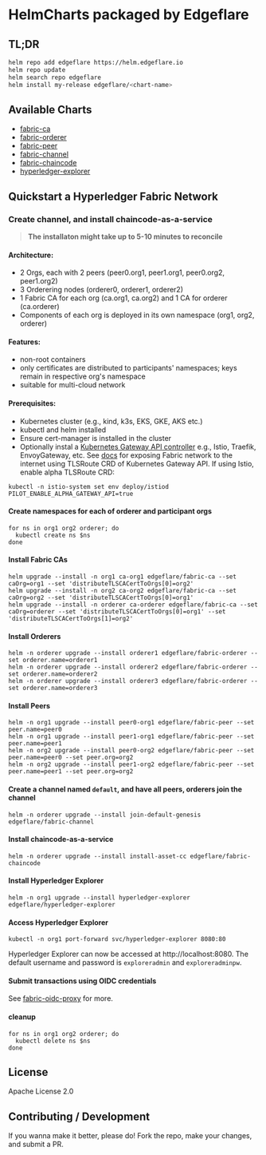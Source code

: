 # HelmCharts packaged by Edgeflare

## TL;DR

```sh
helm repo add edgeflare https://helm.edgeflare.io
helm repo update
helm search repo edgeflare
helm install my-release edgeflare/<chart-name>
```

## Available Charts
- [fabric-ca](./charts/fabric-ca/)
- [fabric-orderer](./charts/fabric-orderer/)
- [fabric-peer](./charts/fabric-peer/)
- [fabric-channel](./charts/fabric-channel/)
- [fabric-chaincode](./charts/fabric-chaincode/)
- [hyperledger-explorer](./charts/hyperledger-explorer/)

## Quickstart a Hyperledger Fabric Network
### Create channel, and install chaincode-as-a-service
> **The installaton might take up to 5-10 minutes to reconcile**


#### Architecture:
- 2 Orgs, each with 2 peers (peer0.org1, peer1.org1, peer0.org2, peer1.org2)
- 3 Orderering nodes (orderer0, orderer1, orderer2)
- 1 Fabric CA for each org (ca.org1, ca.org2) and 1 CA for orderer (ca.orderer)
- Components of each org is deployed in its own namespace (org1, org2, orderer)

#### Features:
- non-root containers
- only certificates are distributed to participants' namespaces; keys remain in respective org's namespace
- suitable for multi-cloud network

#### Prerequisites:
- Kubernetes cluster (e.g., kind, k3s, EKS, GKE, AKS etc.)
- kubectl and helm installed
- Ensure cert-manager is installed in the cluster
- Optionally instal a [Kubernetes Gateway API controller](https://gateway-api.sigs.k8s.io/guides/#installing-a-gateway-controller) e.g., Istio, Traefik, EnvoyGateway, etc.  See [docs](./docs/) for exposing Fabric network to the internet using TLSRoute CRD of Kubernetes Gateway API. If using Istio, enable alpha TLSRoute CRD:

```shell
kubectl -n istio-system set env deploy/istiod PILOT_ENABLE_ALPHA_GATEWAY_API=true
```

#### Create namespaces for each of orderer and participant orgs

```shell
for ns in org1 org2 orderer; do
  kubectl create ns $ns
done
```

#### Install Fabric CAs
```shell
helm upgrade --install -n org1 ca-org1 edgeflare/fabric-ca --set caOrg=org1 --set 'distributeTLSCACertToOrgs[0]=org2'
helm upgrade --install -n org2 ca-org2 edgeflare/fabric-ca --set caOrg=org2 --set 'distributeTLSCACertToOrgs[0]=org1'
helm upgrade --install -n orderer ca-orderer edgeflare/fabric-ca --set caOrg=orderer --set 'distributeTLSCACertToOrgs[0]=org1' --set 'distributeTLSCACertToOrgs[1]=org2'
```

#### Install Orderers
```shell
helm -n orderer upgrade --install orderer1 edgeflare/fabric-orderer --set orderer.name=orderer1
helm -n orderer upgrade --install orderer2 edgeflare/fabric-orderer --set orderer.name=orderer2
helm -n orderer upgrade --install orderer3 edgeflare/fabric-orderer --set orderer.name=orderer3
```

#### Install Peers
```shell
helm -n org1 upgrade --install peer0-org1 edgeflare/fabric-peer --set peer.name=peer0
helm -n org1 upgrade --install peer1-org1 edgeflare/fabric-peer --set peer.name=peer1
helm -n org2 upgrade --install peer0-org2 edgeflare/fabric-peer --set peer.name=peer0 --set peer.org=org2
helm -n org2 upgrade --install peer1-org2 edgeflare/fabric-peer --set peer.name=peer1 --set peer.org=org2
```

#### Create a channel named `default`, and have all peers, orderers join the channel
```shell
helm -n orderer upgrade --install join-default-genesis edgeflare/fabric-channel
```

#### Install chaincode-as-a-service
```shell
helm -n orderer upgrade --install install-asset-cc edgeflare/fabric-chaincode
```

#### Install Hyperledger Explorer
```shell
helm -n org1 upgrade --install hyperledger-explorer edgeflare/hyperledger-explorer
```

#### Access Hyperledger Explorer
```shell
kubectl -n org1 port-forward svc/hyperledger-explorer 8080:80
```

Hyperledger Explorer can now be accessed at http://localhost:8080. The default username and password is `exploreradmin` and `exploreradminpw`.

#### **Submit transactions using OIDC credentials**
See [fabric-oidc-proxy](https://github.com/edgeflare/fabric-oidc-proxy) for more.

#### cleanup
```shell
for ns in org1 org2 orderer; do
  kubectl delete ns $ns
done
```

## License
Apache License 2.0

## Contributing / Development
If you wanna make it better, please do! Fork the repo, make your changes, and submit a PR.